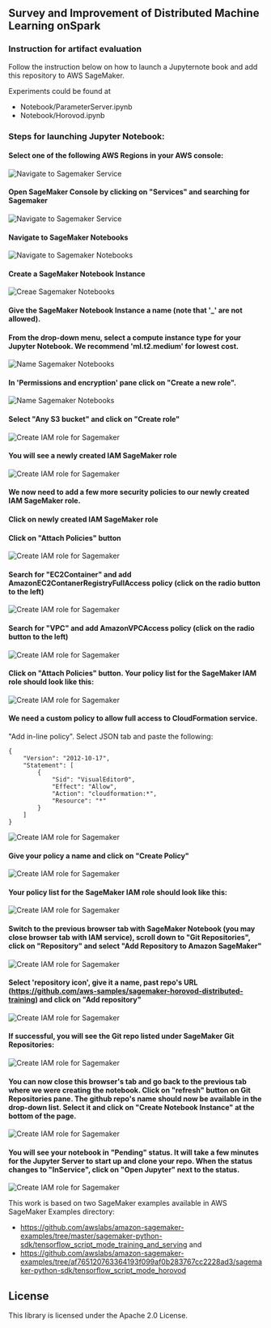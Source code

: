 ## Survey and Improvement of Distributed Machine Learning onSpark

### Instruction for artifact evaluation

Follow the instruction below on how to launch a Jupyternote book and add this repository to AWS SageMaker.

Experiments could be found at 

- Notebook/ParameterServer.ipynb
- Notebook/Horovod.ipynb


### Steps for launching Jupyter Notebook:

#### Select one of the following AWS Regions in your AWS console:
![Navigate to Sagemaker Service](/images/image-20.png)


#### Open SageMaker Console by clicking on "Services" and searching for Sagemaker
![Navigate to Sagemaker Service](/images/image-1.png)



#### Navigate to SageMaker Notebooks
![Navigate to Sagemaker Notebooks](/images/image-2.png)



#### Create a SageMaker Notebook Instance
![Creae Sagemaker Notebooks](/images/image-3.png)


#### Give the SageMaker Notebook Instance a name (note that '_' are not allowed). 
#### From the drop-down menu, select a compute instance type for your Jupyter Notebook. We recommend 'ml.t2.medium' for lowest cost.
![Name Sagemaker Notebooks](/images/image-21.png)

#### In 'Permissions and encryption' pane click on "Create a new role".
![Name Sagemaker Notebooks](/images/image-4.png)

#### Select "Any S3 bucket" and click on "Create role"
![Create IAM role for Sagemaker](/images/image-5.png)

#### You will see a newly created IAM SageMaker role
![Create IAM role for Sagemaker](/images/image-6.png)

#### We now need to add a few more security policies to our newly created IAM SageMaker role.

#### Click on newly created IAM SageMaker role

#### Click on "Attach Policies" button
![Create IAM role for Sagemaker](/images/image-22.png)

#### Search for "EC2Container" and add AmazonEC2ContanerRegistryFullAccess policy (click on the radio button to the left)
![Create IAM role for Sagemaker](/images/image-7.png)



#### Search for "VPC" and add AmazonVPCAccess policy (click on the radio button to the left)
![Create IAM role for Sagemaker](/images/image-8.png)



#### Click on "Attach Policies" button. Your policy list for the SageMaker IAM role should look like this:
![Create IAM role for Sagemaker](/images/image-9.png)



#### We need a custom policy to allow full access to CloudFormation service. 
"Add in-line policy". Select JSON tab and paste the following:

```
{
    "Version": "2012-10-17",
    "Statement": [
        {
            "Sid": "VisualEditor0",
            "Effect": "Allow",
            "Action": "cloudformation:*",
            "Resource": "*"
        }
    ]
}
```


![Create IAM role for Sagemaker](/images/image-10.png)

#### Give your policy a name and click on "Create Policy"
![Create IAM role for Sagemaker](/images/image-11.png)



#### Your policy list for the SageMaker IAM role should look like this:
![Create IAM role for Sagemaker](/images/image-12.png)



#### Switch to the previous browser tab with SageMaker Notebook (you may close browser tab with IAM service), scroll down to "Git Repositories", click on "Repository" and select "Add Repository to Amazon SageMaker"
![Create IAM role for Sagemaker](/images/image-13.png)



#### Select 'repository icon', give it a name, past repo's URL (https://github.com/aws-samples/sagemaker-horovod-distributed-training) and click on "Add repository"
![Create IAM role for Sagemaker](/images/image-14.png)



#### If successful, you will see the Git repo listed under SageMaker Git Repositories:
![Create IAM role for Sagemaker](/images/image-15.png)


#### You can now close this browser's tab and go back to the previous tab where we were creating the notebook. Click on "refresh" button on Git Repositories pane. The github repo's name should now be available in the drop-down list. Select it and click on "Create Notebook Instance" at the bottom of the page.
![Create IAM role for Sagemaker](/images/image-16.png)



#### You will see your notebook in "Pending" status. It will take a few minutes for the Jupyter Server to start up and clone your repo. When the status changes to "InService", click on "Open Jupyter" next to the status.
![Create IAM role for Sagemaker](/images/image-17.png)

 

This work is based on two SageMaker examples available in AWS SageMaker Examples directory:
- https://github.com/awslabs/amazon-sagemaker-examples/tree/master/sagemaker-python-sdk/tensorflow_script_mode_training_and_serving
and
- https://github.com/awslabs/amazon-sagemaker-examples/tree/af765120763364193f099af0b283767cc2228ad3/sagemaker-python-sdk/tensorflow_script_mode_horovod


## License

This library is licensed under the Apache 2.0 License. 
